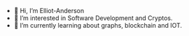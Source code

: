 - 👋 Hi, I’m Elliot-Anderson
- 👀 I’m interested in Software Development and Cryptos.
- 🌱 I’m currently learning about graphs, blockchain and IOT.

<!---
Elliot-Anderson/Elliot-Anderson is a ✨ special ✨ repository because its `README.md` (this file) appears on your GitHub profile.
You can click the Preview link to take a look at your changes.
--->

